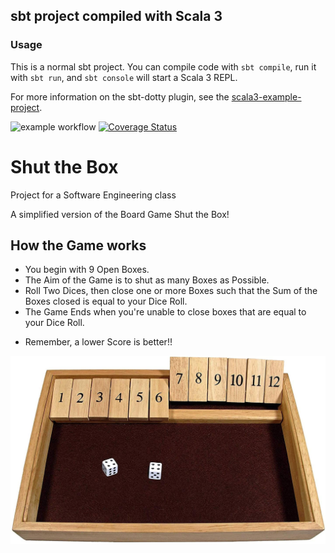 ## sbt project compiled with Scala 3

### Usage

This is a normal sbt project. You can compile code with `sbt compile`, run it with `sbt run`, and `sbt console` will start a Scala 3 REPL.

For more information on the sbt-dotty plugin, see the
[scala3-example-project](https://github.com/scala/scala3-example-project/blob/main/README.md).


![example workflow](https://github.com/JannisLiebscher/shutthebox/actions/workflows/scala.yml/badge.svg)
<a href='https://coveralls.io/github/JannisLiebscher/shutthebox?branch=master'><img src='https://coveralls.io/repos/github/JannisLiebscher/shutthebox/badge.svg?branch=master' alt='Coverage Status' /></a>

# Shut the Box
Project for a Software Engineering class

A simplified version of the Board Game Shut the Box!

## How the Game works
* You begin with 9 Open Boxes. 
* The Aim of the Game is to shut as many Boxes as Possible.
* Roll Two Dices, then close one or more Boxes such that the Sum
  of the Boxes closed is equal to your Dice Roll. 
* The Game Ends when you're unable to close boxes that are equal to your Dice Roll.
- Remember, a lower Score is better!!

![alt text](src/main/scala/pics/logo.PNG)<br/>